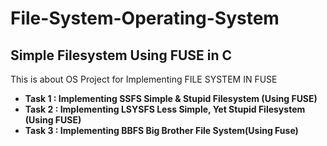 # File-System-Operating-System
## Simple Filesystem Using FUSE in C 
This is about OS Project for Implementing FILE SYSTEM IN FUSE
* **Task 1 : Implementing SSFS Simple & Stupid Filesystem (Using FUSE)**
* **Task 2 : Implementing LSYSFS Less Simple, Yet Stupid Filesystem (Using FUSE)**
* **Task 3 : Implementing BBFS Big Brother File System(Using Fuse)**


